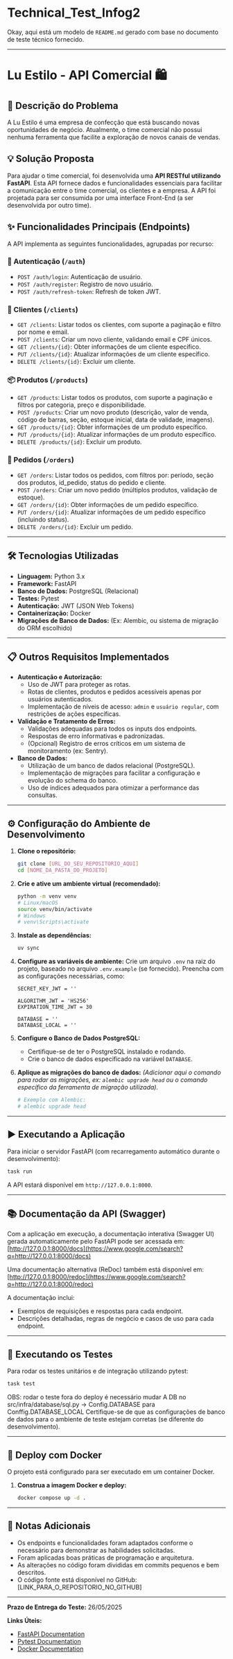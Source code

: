 # Technical_Test_Infog2

Okay, aqui está um modelo de `README.md` gerado com base no documento de teste técnico fornecido.

-----

# Lu Estilo - API Comercial 🛍️

## 📝 Descrição do Problema

A Lu Estilo é uma empresa de confecção que está buscando novas oportunidades de negócio. Atualmente, o time comercial não possui nenhuma ferramenta que facilite a exploração de novos canais de vendas.

## 💡 Solução Proposta

Para ajudar o time comercial, foi desenvolvida uma **API RESTful utilizando FastAPI**. Esta API fornece dados e funcionalidades essenciais para facilitar a comunicação entre o time comercial, os clientes e a empresa. A API foi projetada para ser consumida por uma interface Front-End (a ser desenvolvida por outro time).

## ✨ Funcionalidades Principais (Endpoints)

A API implementa as seguintes funcionalidades, agrupadas por recurso:

### 🔑 Autenticação (`/auth`)

  * `POST /auth/login`: Autenticação de usuário.
  * `POST /auth/register`: Registro de novo usuário.
  * `POST /auth/refresh-token`: Refresh de token JWT.

### 👥 Clientes (`/clients`)

  * `GET /clients`: Listar todos os clientes, com suporte a paginação e filtro por nome e email.
  * `POST /clients`: Criar um novo cliente, validando email e CPF únicos.
  * `GET /clients/{id}`: Obter informações de um cliente específico.
  * `PUT /clients/{id}`: Atualizar informações de um cliente específico.
  * `DELETE /clients/{id}`: Excluir um cliente.

### 📦 Produtos (`/products`)

  * `GET /products`: Listar todos os produtos, com suporte a paginação e filtros por categoria, preço e disponibilidade.
  * `POST /products`: Criar um novo produto (descrição, valor de venda, código de barras, seção, estoque inicial, data de validade, imagens).
  * `GET /products/{id}`: Obter informações de um produto específico.
  * `PUT /products/{id}`: Atualizar informações de um produto específico.
  * `DELETE /products/{id}`: Excluir um produto.

### 🛒 Pedidos (`/orders`)

  * `GET /orders`: Listar todos os pedidos, com filtros por: período, seção dos produtos, id\_pedido, status do pedido e cliente.
  * `POST /orders`: Criar um novo pedido (múltiplos produtos, validação de estoque).
  * `GET /orders/{id}`: Obter informações de um pedido específico.
  * `PUT /orders/{id}`: Atualizar informações de um pedido específico (incluindo status).
  * `DELETE /orders/{id}`: Excluir um pedido.

-----

## 🛠️ Tecnologias Utilizadas

  * **Linguagem:** Python 3.x
  * **Framework:** FastAPI
  * **Banco de Dados:** PostgreSQL (Relacional)
  * **Testes:** Pytest
  * **Autenticação:** JWT (JSON Web Tokens)
  * **Containerização:** Docker
  * **Migrações de Banco de Dados:** (Ex: Alembic, ou sistema de migração do ORM escolhido)

-----

## 📋 Outros Requisitos Implementados

  * **Autenticação e Autorização:**
      * Uso de JWT para proteger as rotas.
      * Rotas de clientes, produtos e pedidos acessíveis apenas por usuários autenticados.
      * Implementação de níveis de acesso: `admin` e `usuário regular`, com restrições de ações específicas.
  * **Validação e Tratamento de Erros:**
      * Validações adequadas para todos os inputs dos endpoints.
      * Respostas de erro informativas e padronizadas.
      * (Opcional) Registro de erros críticos em um sistema de monitoramento (ex: Sentry).
  * **Banco de Dados:**
      * Utilização de um banco de dados relacional (PostgreSQL).
      * Implementação de migrações para facilitar a configuração e evolução do schema do banco.
      * Uso de índices adequados para otimizar a performance das consultas.

-----

## ⚙️ Configuração do Ambiente de Desenvolvimento

1.  **Clone o repositório:**

    ```bash
    git clone [URL_DO_SEU_REPOSITORIO_AQUI]
    cd [NOME_DA_PASTA_DO_PROJETO]
    ```

2.  **Crie e ative um ambiente virtual (recomendado):**

    ```bash
    python -m venv venv
    # Linux/macOS
    source venv/bin/activate
    # Windows
    # venv\Scripts\activate
    ```

3.  **Instale as dependências:**

    ```bash
    uv sync
    ```

4.  **Configure as variáveis de ambiente:**
    Crie um arquivo `.env` na raiz do projeto, baseado no arquivo `.env.example` (se fornecido). Preencha com as configurações necessárias, como:

    ```env
    SECRET_KEY_JWT = ''

    ALGORITHM_JWT = 'HS256'
    EXPIRATION_TIME_JWT = 30

    DATABASE = ''
    DATABASE_LOCAL = ''

    ```

5.  **Configure o Banco de Dados PostgreSQL:**

      * Certifique-se de ter o PostgreSQL instalado e rodando.
      * Crie o banco de dados especificado na variável `DATABASE`.

6.  **Aplique as migrações do banco de dados:**
    *(Adicionar aqui o comando para rodar as migrações, ex: `alembic upgrade head` ou o comando específico da ferramenta de migração utilizada).*

    ```bash
    # Exemplo com Alembic:
    # alembic upgrade head
    ```

-----

## ▶️ Executando a Aplicação

Para iniciar o servidor FastAPI (com recarregamento automático durante o desenvolvimento):

```bash
task run
```

A API estará disponível em `http://127.0.0.1:8000`.

-----

## 📚 Documentação da API (Swagger)

Com a aplicação em execução, a documentação interativa (Swagger UI) gerada automaticamente pelo FastAPI pode ser acessada em:
[http://127.0.0.1:8000/docs](https://www.google.com/search?q=http://127.0.0.1:8000/docs)

Uma documentação alternativa (ReDoc) também está disponível em:
[http://127.0.0.1:8000/redoc](https://www.google.com/search?q=http://127.0.0.1:8000/redoc)

A documentação inclui:

  * Exemplos de requisições e respostas para cada endpoint.
  * Descrições detalhadas, regras de negócio e casos de uso para cada endpoint.

-----

## 🧪 Executando os Testes

Para rodar os testes unitários e de integração utilizando pytest:

```bash
task test
```
OBS: rodar o teste fora do deploy é necessário mudar A DB no src/infra/database/sql.py
 -> Config.DATABASE para Conffig.DATABASE_LOCAL
Certifique-se de que as configurações de banco de dados para o ambiente de teste estejam corretas (se diferente do desenvolvimento).

-----

## 🐳 Deploy com Docker

O projeto está configurado para ser executado em um container Docker.

1.  **Construa a imagem Docker e deploy:**

    ```bash
    docker compose up -d .
    ```

-----

## 📌 Notas Adicionais

  * Os endpoints e funcionalidades foram adaptados conforme o necessário para demonstrar as habilidades solicitadas.
  * Foram aplicadas boas práticas de programação e arquitetura.
  * As alterações no código foram divididas em commits pequenos e bem descritos.
  * O código fonte está disponível no GitHub: [LINK\_PARA\_O\_REPOSITORIO\_NO\_GITHUB]

-----

**Prazo de Entrega do Teste:** 26/05/2025

**Links Úteis:**

  * [FastAPI Documentation](https://fastapi.tiangolo.com/)
  * [Pytest Documentation](https://docs.pytest.org/)
  * [Docker Documentation](https://docs.docker.com/)
